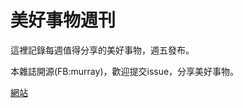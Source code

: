 # 美好事物週刊

這裡記錄每週值得分享的美好事物，週五發布。

本雜誌開源(FB:murray)，歡迎提交issue，分享美好事物。

[網站](https://www.murrayliu.com)
